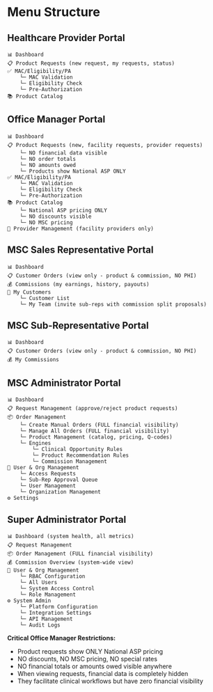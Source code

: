 # Menu Structure 

## Healthcare Provider Portal
```
📊 Dashboard
📋 Product Requests (new request, my requests, status)
✅ MAC/Eligibility/PA
    └─ MAC Validation 
    └─ Eligibility Check
    └─ Pre-Authorization
📚 Product Catalog
```

## Office Manager Portal
```
📊 Dashboard
📋 Product Requests (new, facility requests, provider requests)
    └─ NO financial data visible
    └─ NO order totals
    └─ NO amounts owed
    └─ Products show National ASP ONLY
✅ MAC/Eligibility/PA
    └─ MAC Validation 
    └─ Eligibility Check
    └─ Pre-Authorization
📚 Product Catalog 
    └─ National ASP pricing ONLY
    └─ NO discounts visible
    └─ NO MSC pricing
👥 Provider Management (facility providers only)
```

## MSC Sales Representative Portal
```
📊 Dashboard
📋 Customer Orders (view only - product & commission, NO PHI)
💰 Commissions (my earnings, history, payouts)
👥 My Customers
    └─ Customer List
    └─ My Team (invite sub-reps with commission split proposals)
```

## MSC Sub-Representative Portal
```
📊 Dashboard
📋 Customer Orders (view only - product & commission, NO PHI)
💰 My Commissions
```

## MSC Administrator Portal
```
📊 Dashboard
📋 Request Management (approve/reject product requests)
📦 Order Management 
    └─ Create Manual Orders (FULL financial visibility)
    └─ Manage All Orders (FULL financial visibility)
    └─ Product Management (catalog, pricing, Q-codes)
    └─ Engines
        └─ Clinical Opportunity Rules
        └─ Product Recommendation Rules
        └─ Commission Management
👥 User & Org Management 
    └─ Access Requests
    └─ Sub-Rep Approval Queue
    └─ User Management
    └─ Organization Management
⚙️ Settings
```

## Super Administrator Portal
```
📊 Dashboard (system health, all metrics)
📋 Request Management
📦 Order Management (FULL financial visibility)
💰 Commission Overview (system-wide view)
👥 User & Org Management 
    └─ RBAC Configuration
    └─ All Users
    └─ System Access Control
    └─ Role Management
⚙️ System Admin
    └─ Platform Configuration
    └─ Integration Settings
    └─ API Management
    └─ Audit Logs
```

**Critical Office Manager Restrictions:**
- Product requests show ONLY National ASP pricing
- NO discounts, NO MSC pricing, NO special rates
- NO financial totals or amounts owed visible anywhere
- When viewing requests, financial data is completely hidden
- They facilitate clinical workflows but have zero financial visibility